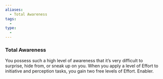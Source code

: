 ```yaml
---
aliases:
  - Total Awareness
tags:
  - 
type:
  - 
---
```

### Total Awareness

You possess such a high level of awareness that it’s very difficult to surprise, hide from, or sneak up on you. When you apply a level of Effort to initiative and perception tasks, you gain two free levels of Effort. Enabler.